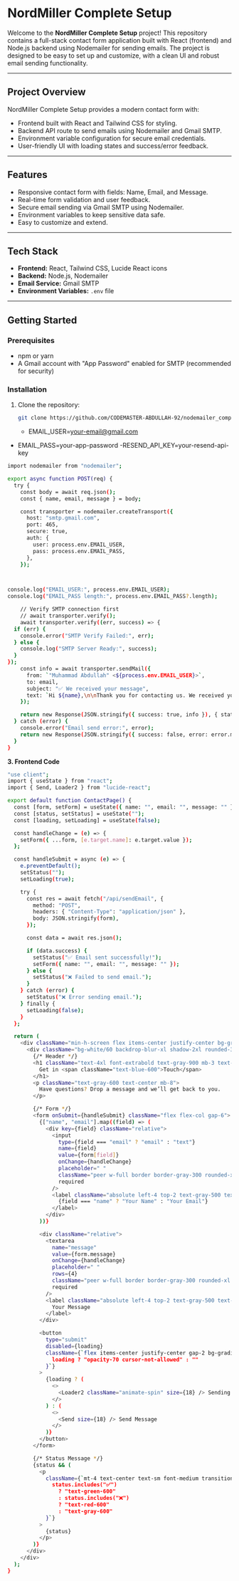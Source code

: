 # NordMiller Complete Setup

Welcome to the **NordMiller Complete Setup** project! This repository contains a full-stack contact form application built with React (frontend) and Node.js backend using Nodemailer for sending emails. The project is designed to be easy to set up and customize, with a clean UI and robust email sending functionality.

---

## Project Overview

NordMiller Complete Setup provides a modern contact form with:

- Frontend built with React and Tailwind CSS for styling.
- Backend API route to send emails using Nodemailer and Gmail SMTP.
- Environment variable configuration for secure email credentials.
- User-friendly UI with loading states and success/error feedback.

---

## Features

- Responsive contact form with fields: Name, Email, and Message.
- Real-time form validation and user feedback.
- Secure email sending via Gmail SMTP using Nodemailer.
- Environment variables to keep sensitive data safe.
- Easy to customize and extend.

---

## Tech Stack

- **Frontend:** React, Tailwind CSS, Lucide React icons
- **Backend:** Node.js, Nodemailer
- **Email Service:** Gmail SMTP
- **Environment Variables:** `.env` file

---

## Getting Started

### Prerequisites

- npm or yarn
- A Gmail account with "App Password" enabled for SMTP (recommended for security)

### Installation

1. Clone the repository:

   ```bash
   git clone https://github.com/CODEMASTER-ABDULLAH-92/nodemailer_complete_setup.git
   ```
   - EMAIL_USER=your-email@gmail.com
- EMAIL_PASS=your-app-password
-RESEND_API_KEY=your-resend-api-key
```bash
import nodemailer from "nodemailer";

export async function POST(req) {
  try {
    const body = await req.json();
    const { name, email, message } = body;

    const transporter = nodemailer.createTransport({
      host: "smtp.gmail.com",
      port: 465,
      secure: true,
      auth: {
        user: process.env.EMAIL_USER,
        pass: process.env.EMAIL_PASS,
      },
    });



console.log("EMAIL_USER:", process.env.EMAIL_USER);
console.log("EMAIL_PASS length:", process.env.EMAIL_PASS?.length);

    // Verify SMTP connection first
    // await transporter.verify();
    await transporter.verify((err, success) => {
  if (err) {
    console.error("SMTP Verify Failed:", err);
  } else {
    console.log("SMTP Server Ready:", success);
  }
});
    const info = await transporter.sendMail({
      from: `"Muhammad Abdullah" <${process.env.EMAIL_USER}>`,
      to: email,
      subject: "✅ We received your message",
      text: `Hi ${name},\n\nThank you for contacting us. We received your message:\n\n"${message}"\n\nWe will get back to you soon.\n\n- Muhammad Abdullah`,
    });

    return new Response(JSON.stringify({ success: true, info }), { status: 200 });
  } catch (error) {
    console.error("Email send error:", error);
    return new Response(JSON.stringify({ success: false, error: error.message }), { status: 500 });
  }
}
```

**3. Frontend Code**
```bash
"use client";
import { useState } from "react";
import { Send, Loader2 } from "lucide-react";

export default function ContactPage() {
  const [form, setForm] = useState({ name: "", email: "", message: "" });
  const [status, setStatus] = useState("");
  const [loading, setLoading] = useState(false);

  const handleChange = (e) => {
    setForm({ ...form, [e.target.name]: e.target.value });
  };

  const handleSubmit = async (e) => {
    e.preventDefault();
    setStatus("");
    setLoading(true);

    try {
      const res = await fetch("/api/sendEmail", {
        method: "POST",
        headers: { "Content-Type": "application/json" },
        body: JSON.stringify(form),
      });

      const data = await res.json();

      if (data.success) {
        setStatus("✅ Email sent successfully!");
        setForm({ name: "", email: "", message: "" });
      } else {
        setStatus("❌ Failed to send email.");
      }
    } catch (error) {
      setStatus("❌ Error sending email.");
    } finally {
      setLoading(false);
    }
  };

  return (
    <div className="min-h-screen flex items-center justify-center bg-gradient-to-br from-blue-50 via-white to-blue-100 px-4">
      <div className="bg-white/60 backdrop-blur-xl shadow-2xl rounded-3xl p-8 md:p-12 w-full max-w-lg border border-white/40 transition-all hover:shadow-blue-100">
        {/* Header */}
        <h1 className="text-4xl font-extrabold text-gray-900 mb-3 text-center">
          Get in <span className="text-blue-600">Touch</span>
        </h1>
        <p className="text-gray-600 text-center mb-8">
          Have questions? Drop a message and we’ll get back to you.
        </p>

        {/* Form */}
        <form onSubmit={handleSubmit} className="flex flex-col gap-6">
          {["name", "email"].map((field) => (
            <div key={field} className="relative">
              <input
                type={field === "email" ? "email" : "text"}
                name={field}
                value={form[field]}
                onChange={handleChange}
                placeholder=" "
                className="peer w-full border border-gray-300 rounded-xl px-4 pt-5 pb-2 text-gray-900 bg-white/50 focus:border-blue-400 focus:ring-2 focus:ring-blue-300 focus:outline-none transition-all"
                required
              />
              <label className="absolute left-4 top-2 text-gray-500 text-sm transition-all peer-placeholder-shown:top-4 peer-placeholder-shown:text-gray-400 peer-placeholder-shown:text-base peer-focus:top-2 peer-focus:text-sm peer-focus:text-blue-500">
                {field === "name" ? "Your Name" : "Your Email"}
              </label>
            </div>
          ))}

          <div className="relative">
            <textarea
              name="message"
              value={form.message}
              onChange={handleChange}
              placeholder=" "
              rows={4}
              className="peer w-full border border-gray-300 rounded-xl px-4 pt-5 pb-2 text-gray-900 bg-white/50 focus:border-blue-400 focus:ring-2 focus:ring-blue-300 focus:outline-none transition-all"
              required
            />
            <label className="absolute left-4 top-2 text-gray-500 text-sm transition-all peer-placeholder-shown:top-4 peer-placeholder-shown:text-gray-400 peer-placeholder-shown:text-base peer-focus:top-2 peer-focus:text-sm peer-focus:text-blue-500">
              Your Message
            </label>
          </div>

          <button
            type="submit"
            disabled={loading}
            className={`flex items-center justify-center gap-2 bg-gradient-to-r from-blue-600 to-blue-500 text-white font-semibold py-3 rounded-xl shadow-lg hover:shadow-xl hover:scale-[1.02] active:scale-95 transition-all ${
              loading ? "opacity-70 cursor-not-allowed" : ""
            }`}
          >
            {loading ? (
              <>
                <Loader2 className="animate-spin" size={18} /> Sending...
              </>
            ) : (
              <>
                <Send size={18} /> Send Message
              </>
            )}
          </button>
        </form>

        {/* Status Message */}
        {status && (
          <p
            className={`mt-4 text-center text-sm font-medium transition-all ${
              status.includes("✅")
                ? "text-green-600"
                : status.includes("❌")
                ? "text-red-600"
                : "text-gray-600"
            }`}
          >
            {status}
          </p>
        )}
      </div>
    </div>
  );
}
```

